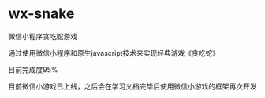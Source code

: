 # wx-snake
微信小程序贪吃蛇游戏

通过使用微信小程序和原生javascript技术来实现经典游戏《贪吃蛇》

目前完成度95%

目前微信小游戏已上线，之后会在学习文档完毕后使用微信小游戏的框架再次开发


